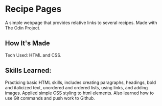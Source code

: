 # Recipe Pages

A simple webpage that provides relative links to several recipes. Made with The Odin Project.

## How It's Made

Tech Used: HTML and CSS.

## Skills Learned:
Practicing basic HTML skills, includes creating paragraphs, headings, bold and italicized text, unordered and ordered lists, using links, and adding images. Applied simple CSS styling to html elements. Also learned how to use Git commands and push work to Github.